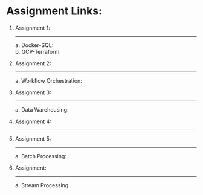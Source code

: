 # Assignment Links:
1. Assignment 1: <hr>
   a. Docker-SQL:  
   b. GCP-Terraform:  

2. Assignment 2: <hr>
  a. Workflow Orchestration:  
   
3. Assignment 3: <hr>
   a. Data Warehousing:    
   
4. Assignment 4: <hr>


5. Assignment 5: <hr>
   a. Batch Processing: 
   
6. Assignment: <hr>
   a. Stream Processing:   
                 
    
